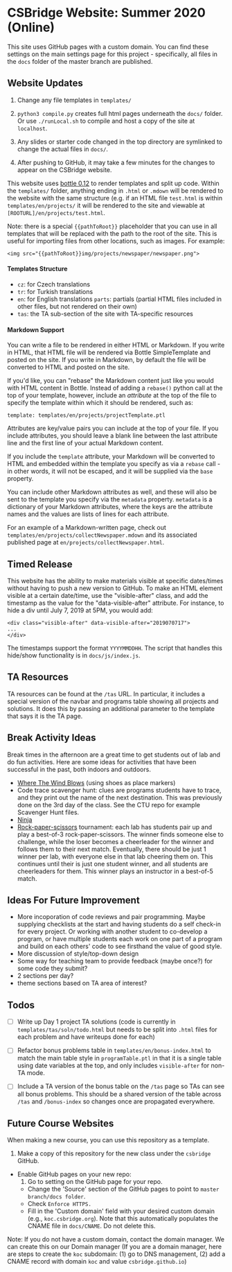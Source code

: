 # CSBridge Website: Summer 2020 (Online)

This site uses GitHub pages with a custom domain.  You can find these settings on the main settings page for this project - specifically, all files in the `docs` folder of the master branch are published.

## Website Updates

1. Change any file templates in ```templates/```

2. ```python3 compile.py``` creates full html pages underneath the ```docs/``` folder.  Or use `./runLocal.sh` to compile and host a copy of the site at `localhost`.

3. Any slides or starter code changed in the top directory are symlinked to change the actual files in ```docs/```.

4. After pushing to GitHub, it may take a few minutes for the changes to appear on the CSBridge website.

This website uses [bottle 0.12](https://bottlepy.org/docs/0.12/index.html) to render templates and split up code.  Within the `templates/` folder, anything ending in `.html` or `.mdown` will be rendered to the website with the same structure (e.g. if an HTML file `test.html` is within `templates/en/projects/` it will be rendered to the site and viewable at `[ROOTURL]/en/projects/test.html`.

Note: there is a special `{{pathToRoot}}` placeholder that you can use in all templates that will be replaced with the path to the root of the site.  This is useful for importing files from other locations, such as images.  For example:

```
<img src="{{pathToRoot}}img/projects/newspaper/newspaper.png">	
```

#### Templates Structure

+ `cz`: for Czech translations
+ `tr`: for Turkish translations
+ `en`: for English translations
`parts`: partials (partial HTML files included in other files, but not rendered on their own)
+ `tas`: the TA sub-section of the site with TA-specific resources

#### Markdown Support
You can write a file to be rendered in either HTML or Markdown.  If you write in HTML, that HTML file will be rendered via Bottle SimpleTemplate and posted on the site.  If you write in Markdown, by default the file will be converted to HTML and posted on the site.  

If you'd like, you can "rebase" the Markdown content just like you would with HTML content in Bottle.  Instead of adding a `rebase()` python call at the top of your template, however, include an _attribute_ at the top of the file to specify the template within which it should be rendered, such as:

```
template: templates/en/projects/projectTemplate.ptl
```

Attributes are key/value pairs you can include at the top of your file.  If you include attributes, you should leave a blank line between the last attribute line and the first line of your actual Markdown content.

If you include the `template` attribute, your Markdown will be converted to HTML and embedded within the template you specify as via a `rebase` call - in other words, it will not be escaped, and it will be supplied via the `base` property.

You can include other Markdown attributes as well, and these will also be sent to the template you specify via the `metadata` property.  `metadata` is a dictionary of your Markdown attributes, where the keys are the attribute names and the values are lists of lines for each attribute.

For an example of a Markdown-written page, check out `templates/en/projects/collectNewspaper.mdown` and its associated published page at `en/projects/collectNewspaper.html`.

## Timed Release
This website has the ability to make materials visible at specific dates/times without having to push a new version to GitHub.  To make an HTML element visible at a certain date/time, use the "visible-after" class, and add the timestamp as the value for the "data-visible-after" attribute.  For instance, to hide a div until July 7, 2019 at 5PM, you would add:

```
<div class="visible-after" data-visible-after="2019070717">
...
</div>
```

The timestamps support the format `YYYYMMDDHH`.  The script that handles this hide/show functionality is in `docs/js/index.js`.

## TA Resources
TA resources can be found at the `/tas` URL.  In particular, it includes a special version of the navbar and programs table showing all projects and solutions.  It does this by passing an additional parameter to the template that says it is the TA page.


## Break Activity Ideas
Break times in the afternoon are a great time to get students out of lab and do fun activities.  Here are some ideas for activities that have been successful in the past, both indoors and outdoors.
- [Where The Wind Blows](https://youthgroupgames.com.au/games/111/where-the-wind-blows/) (using shoes as place markers)
- Code trace scavenger hunt: clues are programs students have to trace, and they print out the name of the next destination.  This was previously done on the 3rd day of the class.  See the CTU repo for example Scavenger Hunt files.
- [Ninja](https://en.wikipedia.org/wiki/Ninja_(playground_game))
- [Rock-paper-scissors](https://en.wikipedia.org/wiki/Rock–paper–scissors) tournament: each lab has students pair up and play a best-of-3 rock-paper-scissors.  The winner finds someone else to challenge, while the loser becomes a cheerleader for the winner and follows them to their next match.  Eventually, there should be just 1 winner per lab, with everyone else in that lab cheering them on.  This continues until their is just one student winner, and all students are cheerleaders for them.  This winner plays an instructor in a best-of-5 match.


## Ideas For Future Improvement

- More incoporation of code reviews and pair programming.  Maybe supplying checklists at the start and having students do a self check-in for every project.  Or working with another student to co-develop a program, or have multiple students each work on one part of a program and build on each others' code to see firsthand the value of good style.
- More discussion of style/top-down design
- Some way for teaching team to provide feedback (maybe once?) for some code they submit?
- 2 sections per day?
- theme sections based on TA area of interest?


## Todos
- [ ] Write up Day 1 project TA solutions (code is currently in `templates/tas/soln/todo.html` but needs to be split into `.html` files for each problem and have writeups done for each)
- [ ] Refactor bonus problems table in `templates/en/bonus-index.html` to match the main table style in `programTable.ptl` in that it is a single table using date variables at the top, and only includes `visible-after` for non-TA mode.
- [ ] Include a TA version of the bonus table on the `/tas` page so TAs can see all bonus problems.  This should be a shared version of the table across `/tas` and `/bonus-index` so changes once are propagated everywhere.


## Future Course Websites

When making a new course, you can use this repository as a template.

1. Make a copy of this repository for the new class under the `csbridge` GitHub.
+ Enable GitHub pages on your new repo:
    1. Go to setting on the GitHub page for your repo.
    + Change the 'Source' section of the GitHub pages to point to ```master branch/docs folder```.
	+ Check ```Enforce HTTPS.```
	+ Fill in the 'Custom domain' field with your desired custom domain (e.g., `koc.csbridge.org`). Note that this automatically populates the CNAME file in ```docs/CNAME```. Do not delete this.

Note: If you do not have a custom domain, contact the domain manager. We can create this on our Domain manager (If you are a domain manager, here are steps to create the ```koc``` subdomain: (1) go to DNS management, (2) add a CNAME record with domain ```koc``` and value ```csbridge.github.io```)



